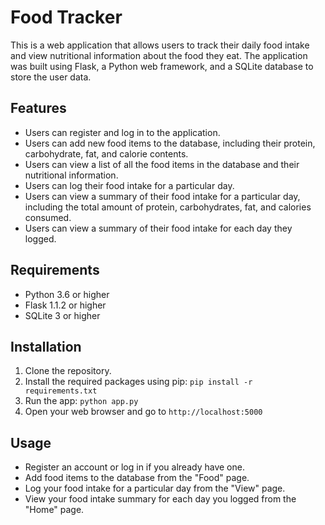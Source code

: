 # Food Tracker

This is a web application that allows users to track their daily food intake and view nutritional information about the food they eat. The application was built using Flask, a Python web framework, and a SQLite database to store the user data.

## Features

- Users can register and log in to the application.
- Users can add new food items to the database, including their protein, carbohydrate, fat, and calorie contents.
- Users can view a list of all the food items in the database and their nutritional information.
- Users can log their food intake for a particular day.
- Users can view a summary of their food intake for a particular day, including the total amount of protein, carbohydrates, fat, and calories consumed.
- Users can view a summary of their food intake for each day they logged.

## Requirements

- Python 3.6 or higher
- Flask 1.1.2 or higher
- SQLite 3 or higher

## Installation

1. Clone the repository.
2. Install the required packages using pip: `pip install -r requirements.txt`
3. Run the app: `python app.py`
4. Open your web browser and go to `http://localhost:5000`

## Usage

- Register an account or log in if you already have one.
- Add food items to the database from the "Food" page.
- Log your food intake for a particular day from the "View" page.
- View your food intake summary for each day you logged from the "Home" page.



